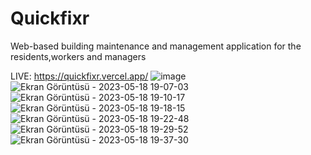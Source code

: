 # Quickfixr
Web-based  building maintenance  and management  application  for the residents,workers and managers 

LIVE: https://quickfixr.vercel.app/
![image](https://github.com/erentrk01/Quickfixr/assets/68688967/5cd82c98-342f-400f-8467-3f87caa59a3e)
![Ekran Görüntüsü - 2023-05-18 19-07-03](https://github.com/erentrk01/Quickfixr/assets/68688967/14553fec-0540-4cf2-bfd2-49ca9c1f6b11)
![Ekran Görüntüsü - 2023-05-18 19-10-17](https://github.com/erentrk01/Quickfixr/assets/68688967/653fc648-6549-42fb-b1f4-5f934317055b)
![Ekran Görüntüsü - 2023-05-18 19-18-15](https://github.com/erentrk01/Quickfixr/assets/68688967/301becb8-ca1f-40c9-9647-d36e034f4b8d)
![Ekran Görüntüsü - 2023-05-18 19-22-48](https://github.com/erentrk01/Quickfixr/assets/68688967/8eec009e-ff23-4528-a3a6-71e0b26bb284)
![Ekran Görüntüsü - 2023-05-18 19-29-52](https://github.com/erentrk01/Quickfixr/assets/68688967/f7ac1f4f-cb81-4630-afa8-5e5d9a7d1417)
![Ekran Görüntüsü - 2023-05-18 19-37-30](https://github.com/erentrk01/Quickfixr/assets/68688967/7dc114f4-7d1f-41fe-b779-c6e6159a957b)

